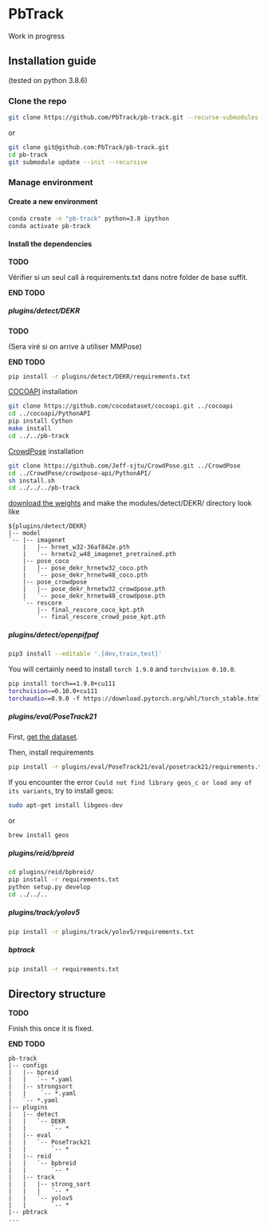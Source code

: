 # PbTrack

Work in progress

## Installation guide

(tested on python 3.8.6)

### Clone the repo

```bash
git clone https://github.com/PbTrack/pb-track.git --recurse-submodules
```

or

```bash
git clone git@github.com:PbTrack/pb-track.git
cd pb-track
git submodule update --init --recursive
```

### Manage environment

#### Create a new environment

```bash
conda create -n "pb-track" python=3.8 ipython
conda activate pb-track
```

#### Install the dependencies

**TODO**

Vérifier si un seul call à requirements.txt dans notre folder de base suffit.

**END TODO**

##### plugins/detect/DEKR

**TODO**

(Sera viré si on arrive à utiliser MMPose)

**END TODO**

```bash
pip install -r plugins/detect/DEKR/requirements.txt
```

[COCOAPI](https://github.com/cocodataset/cocoapi) installation

```bash
git clone https://github.com/cocodataset/cocoapi.git ../cocoapi
cd ../cocoapi/PythonAPI
pip install Cython
make install
cd ../../pb-track
```

[CrowdPose](https://github.com/Jeff-sjtu/CrowdPose) installation

```bash
git clone https://github.com/Jeff-sjtu/CrowdPose.git ../CrowdPose
cd ../CrowdPose/crowdpose-api/PythonAPI/
sh install.sh
cd ../../../pb-track
```

[download the weights](https://mailustceducn-my.sharepoint.com/:f:/g/personal/aa397601_mail_ustc_edu_cn/EmoNwNpq4L1FgUsC9KbWezABSotd3BGOlcWCdkBi91l50g?e=HWuluh) and make the modules/detect/DEKR/ directory look like

```text
${plugins/detect/DEKR}
|-- model
`-- |-- imagenet
    |   |-- hrnet_w32-36af842e.pth
    |   `-- hrnetv2_w48_imagenet_pretrained.pth
    |-- pose_coco
    |   |-- pose_dekr_hrnetw32_coco.pth
    |   `-- pose_dekr_hrnetw48_coco.pth
    |-- pose_crowdpose
    |   |-- pose_dekr_hrnetw32_crowdpose.pth
    |   `-- pose_dekr_hrnetw48_crowdpose.pth
    `-- rescore
        |-- final_rescore_coco_kpt.pth
        `-- final_rescore_crowd_pose_kpt.pth
```

##### plugins/detect/openpifpaf

```bash
pip3 install --editable '.[dev,train,test]'
```

You will certainly need to install `torch 1.9.0` and `torchvision 0.10.0`.

```bash
pip install torch==1.9.0+cu111
torchvision==0.10.0+cu111
torchaudio==0.9.0 -f https://download.pytorch.org/whl/torch_stable.html
```

##### plugins/eval/PoseTrack21

First, [get the dataset](https://github.com/anDoer/PoseTrack21/tree/35bd7033ec4e1a352ae39b9522df5a683f83781b#how-to-get-the-dataset).

Then, install requirements

```bash
pip install -r plugins/eval/PoseTrack21/eval/posetrack21/requirements.txt
```

If you encounter the error `Could not find library geos_c or load any of its variants`, try to install geos:

```bash
sudo apt-get install libgeos-dev
```

or

```bash
brew install geos
```

##### plugins/reid/bpreid

```bash
cd plugins/reid/bpbreid/
pip install -r requirements.txt
python setup.py develop
cd ../../..
```

##### plugins/track/yolov5

```bash
pip install -r plugins/track/yolov5/requirements.txt
```

##### bptrack

```bash
pip install -r requirements.txt
```

## Directory structure

**TODO**

Finish this once it is fixed.

**END TODO**

```text
pb-track
|-- configs
|   |-- bpreid
|   |   `-- *.yaml
|   |-- strongsort
|   |    `-- *.yaml
|   `-- *.yaml
|-- plugins
|   |-- detect
|   |   `-- DEKR
|   |       `-- *
|   |-- eval
|   |   `-- PoseTrack21
|   |       `-- *
|   |-- reid
|   |   `-- bpbreid
|   |       `-- *
|   |-- track
|   |   |-- strong_sort
|   |   |   `-- *
|   |   `-- yolov5
|   |       `-- *
|-- pbtrack
...
```